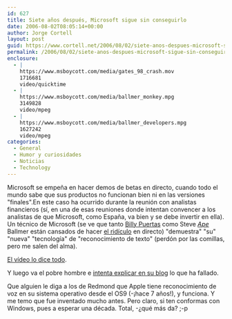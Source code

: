 ```yaml
---
id: 627
title: Siete años después, Microsoft sigue sin conseguirlo
date: 2006-08-02T08:05:14+00:00
author: Jorge Cortell
layout: post
guid: https://www.cortell.net/2006/08/02/siete-anos-despues-microsoft-sigue-sin-conseguirlo/
permalink: /2006/08/02/siete-anos-despues-microsoft-sigue-sin-conseguirlo/
enclosure:
  - |
    https://www.msboycott.com/media/gates_98_crash.mov
    1716681
    video/quicktime
  - |
    https://www.msboycott.com/media/ballmer_monkey.mpg
    3149828
    video/mpeg
  - |
    https://www.msboycott.com/media/ballmer_developers.mpg
    1627242
    video/mpeg
categories:
  - General
  - Humor y curiosidades
  - Noticias
  - Technology
---
```

Microsoft se empeña en hacer demos de betas en directo, cuando todo el mundo sabe que sus productos no funcionan bien ni en las versiones "finales".En este caso ha ocurrido durante la reunión con analistas financieros (sí­, en una de esas reuniones donde intentan convencer a los analistas de que Microsoft, como España, va bien y se debe invertir en ella). Un técnico de Microsoft (se ve que tanto <a target="_blank" title="Gates Win98 demo" href="https://www.msboycott.com/media/gates_98_crash.mov">Billy Puertas</a> como Steve <a target="_blank" title="Ballmer monkey video" href="https://www.msboycott.com/media/ballmer_monkey.mpg"><em>Ape</em></a> Ballmer están cansados de hacer <a target="_blank" title="Ballmer developers" href="https://www.msboycott.com/media/ballmer_developers.mpg">el ridí­culo</a> en directo) "demuestra" "su" "nueva" "tecnologí­a" de "reconocimiento de texto" (perdón por las comillas, pero me salen del alma).

<a target="_blank" title="Ví­deo de MS" href="https://blogs.guardian.co.uk/technology/archives/2006/07/31/fun_with_vistas_speech_recognition.html">El ví­deo lo dice todo</a>.
  
Y luego va el pobre hombre e <a target="_blank" title="Larry Osterman" href="https://blogs.msdn.com/larryosterman/archive/2006/07/31/684327.aspx">intenta explicar en su blog</a> lo que ha fallado.

Que alguien le diga a los de Redmond que Apple tiene reconocimiento de voz en su sistema operativo desde el OS9 (-¡hace 7 años!), y funciona. Y me temo que fue inventado mucho antes. Pero claro, si ten conformas con Windows, pues a esperar una década. Total, -¿qué más da? ;-p